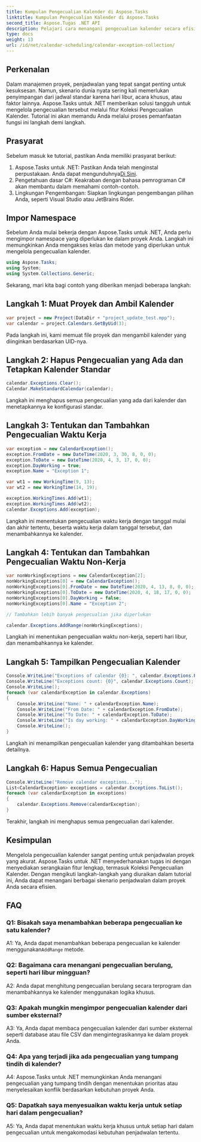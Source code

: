 ```yaml
---
title: Kumpulan Pengecualian Kalender di Aspose.Tasks
linktitle: Kumpulan Pengecualian Kalender di Aspose.Tasks
second_title: Aspose.Tugas .NET API
description: Pelajari cara menangani pengecualian kalender secara efisien di proyek .NET Anda menggunakan Aspose.Tasks, memastikan penjadwalan dan manajemen sumber daya yang akurat.
type: docs
weight: 13
url: /id/net/calendar-scheduling/calendar-exception-collection/
---
```

## Perkenalan

Dalam manajemen proyek, penjadwalan yang tepat sangat penting untuk kesuksesan. Namun, skenario dunia nyata sering kali memerlukan penyimpangan dari jadwal standar karena hari libur, acara khusus, atau faktor lainnya. Aspose.Tasks untuk .NET memberikan solusi tangguh untuk mengelola pengecualian tersebut melalui fitur Koleksi Pengecualian Kalender. Tutorial ini akan memandu Anda melalui proses pemanfaatan fungsi ini langkah demi langkah.

## Prasyarat

Sebelum masuk ke tutorial, pastikan Anda memiliki prasyarat berikut:

1.  Aspose.Tasks untuk .NET: Pastikan Anda telah menginstal perpustakaan. Anda dapat mengunduhnya[Di Sini](https://releases.aspose.com/tasks/net/).
2. Pengetahuan dasar C#: Keakraban dengan bahasa pemrograman C# akan membantu dalam memahami contoh-contoh.
3. Lingkungan Pengembangan: Siapkan lingkungan pengembangan pilihan Anda, seperti Visual Studio atau JetBrains Rider.

## Impor Namespace

Sebelum Anda mulai bekerja dengan Aspose.Tasks untuk .NET, Anda perlu mengimpor namespace yang diperlukan ke dalam proyek Anda. Langkah ini memungkinkan Anda mengakses kelas dan metode yang diperlukan untuk mengelola pengecualian kalender.

```csharp
using Aspose.Tasks;
using System;
using System.Collections.Generic;


```

Sekarang, mari kita bagi contoh yang diberikan menjadi beberapa langkah:

## Langkah 1: Muat Proyek dan Ambil Kalender

```csharp
var project = new Project(DataDir + "project_update_test.mpp");
var calendar = project.Calendars.GetByUid(3);
```

Pada langkah ini, kami memuat file proyek dan mengambil kalender yang diinginkan berdasarkan UID-nya.

## Langkah 2: Hapus Pengecualian yang Ada dan Tetapkan Kalender Standar

```csharp
calendar.Exceptions.Clear();
Calendar.MakeStandardCalendar(calendar);
```

Langkah ini menghapus semua pengecualian yang ada dari kalender dan menetapkannya ke konfigurasi standar.

## Langkah 3: Tentukan dan Tambahkan Pengecualian Waktu Kerja

```csharp
var exception = new CalendarException();
exception.FromDate = new DateTime(2020, 3, 30, 8, 0, 0);
exception.ToDate = new DateTime(2020, 4, 3, 17, 0, 0);
exception.DayWorking = true;
exception.Name = "Exception 1";

var wt1 = new WorkingTime(9, 13);
var wt2 = new WorkingTime(14, 19);

exception.WorkingTimes.Add(wt1);
exception.WorkingTimes.Add(wt2);
calendar.Exceptions.Add(exception);
```

Langkah ini menentukan pengecualian waktu kerja dengan tanggal mulai dan akhir tertentu, beserta waktu kerja dalam tanggal tersebut, dan menambahkannya ke kalender.

## Langkah 4: Tentukan dan Tambahkan Pengecualian Waktu Non-Kerja

```csharp
var nonWorkingExceptions = new CalendarException[2];
nonWorkingExceptions[0] = new CalendarException();
nonWorkingExceptions[0].FromDate = new DateTime(2020, 4, 13, 8, 0, 0);
nonWorkingExceptions[0].ToDate = new DateTime(2020, 4, 18, 17, 0, 0);
nonWorkingExceptions[0].DayWorking = false;
nonWorkingExceptions[0].Name = "Exception 2";

// Tambahkan lebih banyak pengecualian jika diperlukan

calendar.Exceptions.AddRange(nonWorkingExceptions);
```

Langkah ini menentukan pengecualian waktu non-kerja, seperti hari libur, dan menambahkannya ke kalender.

## Langkah 5: Tampilkan Pengecualian Kalender

```csharp
Console.WriteLine("Exceptions of calendar {0}: ", calendar.Exceptions.ParentCalendar.Name);
Console.WriteLine("Exceptions count: {0}", calendar.Exceptions.Count);
Console.WriteLine();
foreach (var calendarException in calendar.Exceptions)
{
    Console.WriteLine("Name: " + calendarException.Name);
    Console.WriteLine("From Date: " + calendarException.FromDate);
    Console.WriteLine("To Date: " + calendarException.ToDate);
    Console.WriteLine("Is day working: " + calendarException.DayWorking);
    Console.WriteLine();
}
```

Langkah ini menampilkan pengecualian kalender yang ditambahkan beserta detailnya.

## Langkah 6: Hapus Semua Pengecualian

```csharp
Console.WriteLine("Remove calendar exceptions...");
List<CalendarException> exceptions = calendar.Exceptions.ToList();
foreach (var calendarException in exceptions)
{
    calendar.Exceptions.Remove(calendarException);
}
```

Terakhir, langkah ini menghapus semua pengecualian dari kalender.

## Kesimpulan

Mengelola pengecualian kalender sangat penting untuk penjadwalan proyek yang akurat. Aspose.Tasks untuk .NET menyederhanakan tugas ini dengan menyediakan serangkaian fitur lengkap, termasuk Koleksi Pengecualian Kalender. Dengan mengikuti langkah-langkah yang diuraikan dalam tutorial ini, Anda dapat menangani berbagai skenario penjadwalan dalam proyek Anda secara efisien.

## FAQ

### Q1: Bisakah saya menambahkan beberapa pengecualian ke satu kalender?

 A1: Ya, Anda dapat menambahkan beberapa pengecualian ke kalender menggunakan`AddRange` metode.

### Q2: Bagaimana cara menangani pengecualian berulang, seperti hari libur mingguan?

A2: Anda dapat menghitung pengecualian berulang secara terprogram dan menambahkannya ke kalender menggunakan logika khusus.

### Q3: Apakah mungkin mengimpor pengecualian kalender dari sumber eksternal?

A3: Ya, Anda dapat membaca pengecualian kalender dari sumber eksternal seperti database atau file CSV dan mengintegrasikannya ke dalam proyek Anda.

### Q4: Apa yang terjadi jika ada pengecualian yang tumpang tindih di kalender?

A4: Aspose.Tasks untuk .NET memungkinkan Anda menangani pengecualian yang tumpang tindih dengan menentukan prioritas atau menyelesaikan konflik berdasarkan kebutuhan proyek Anda.

### Q5: Dapatkah saya menyesuaikan waktu kerja untuk setiap hari dalam pengecualian?

A5: Ya, Anda dapat menentukan waktu kerja khusus untuk setiap hari dalam pengecualian untuk mengakomodasi kebutuhan penjadwalan tertentu.